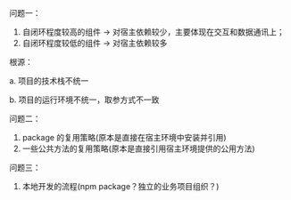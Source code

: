 问题一：

1. 自闭环程度较高的组件 -> 对宿主依赖较少，主要体现在交互和数据通讯上；
2. 自闭环程度较低的组件 -> 对宿主依赖较多 

根源：

a. 项目的技术栈不统一

b. 项目的运行环境不统一，取参方式不一致


问题二：

1. package 的复用策略(原本是直接在宿主环境中安装并引用)
2. 一些公共方法的复用策略(原本是直接引用宿主环境提供的公用方法)


问题三：

1. 本地开发的流程(npm package？独立的业务项目组织？)